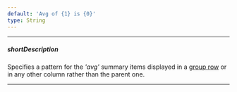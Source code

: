 ```yaml
---
default: 'Avg of {1} is {0}'
type: String
---
```

---
##### shortDescription
Specifies a pattern for the *'avg'* summary items displayed in a [group row](/concepts/05%20Widgets/DataGrid/001%20Visual%20Elements/100%20Group%20Rows '/Documentation/Guide/Widgets/DataGrid/Visual_Elements/#Group_Rows') or in any other column rather than the parent one.

---

